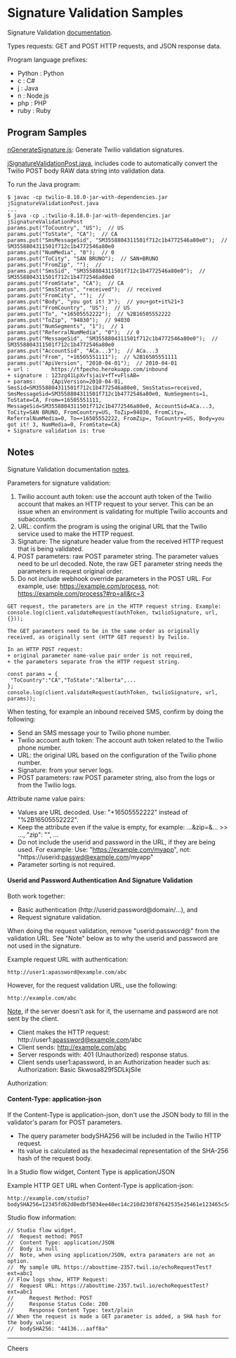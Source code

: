 # Signature Validation Samples

Signature Validation [documentation](https://www.twilio.com/docs/usage/security#validating-requests).

Types requests: GET and POST HTTP requests, and JSON response data.

Program language prefixes:
+ Python : Python
+ c : C#
+ j : Java
+ n : Node.js
+ php : PHP
+ ruby : Ruby

## Program Samples

[nGenerateSignature.js](nGenerateSignature.js): Generate Twilio validation signatures.

[jSignatureValidationPost.java](jSignatureValidationPost.java), 
includes code to automatically convert the Twilio POST body RAW data string into validation data.

To run the Java program:
````
$ javac -cp twilio-8.18.0-jar-with-dependencies.jar jSignatureValidationPost.java
...
$ java -cp .:twilio-8.18.0-jar-with-dependencies.jar jSignatureValidationPost
params.put("ToCountry", "US");  // US
params.put("ToState", "CA");  // CA
params.put("SmsMessageSid", "SM3558804311501f712c1b4772546a80e0");  // SM3558804311501f712c1b4772546a80e0
params.put("NumMedia", "0");  // 0
params.put("ToCity", "SAN BRUNO");  // SAN+BRUNO
params.put("FromZip", "");  // 
params.put("SmsSid", "SM3558804311501f712c1b4772546a80e0");  // SM3558804311501f712c1b4772546a80e0
params.put("FromState", "CA");  // CA
params.put("SmsStatus", "received");  // received
params.put("FromCity", "");  // 
params.put("Body", "you got it! 3");  // you+got+it%21+3
params.put("FromCountry", "US");  // US
params.put("To", "+16505552222");  // %2B16505552222
params.put("ToZip", "94030");  // 94030
params.put("NumSegments", "1");  // 1
params.put("ReferralNumMedia", "0");  // 0
params.put("MessageSid", "SM3558804311501f712c1b4772546a80e0");  // SM3558804311501f712c1b4772546a80e0
params.put("AccountSid", "ACa...3");  // ACa...3
params.put("From", "+16505551111");  // %2B16505551111
params.put("ApiVersion", "2010-04-01");  // 2010-04-01
+ url :       https://tfpecho.herokuapp.com/inbound
+ signature : 123zg41LpXvfsjaiV+fT+vFlsAB=
+ params:     {ApiVersion=2010-04-01, SmsSid=SM3558804311501f712c1b4772546a80e0, SmsStatus=received, SmsMessageSid=SM3558804311501f712c1b4772546a80e0, NumSegments=1, ToState=CA, From=+16505551111, MessageSid=SM3558804311501f712c1b4772546a80e0, AccountSid=ACa...3, ToCity=SAN BRUNO, FromCountry=US, ToZip=94030, FromCity=, ReferralNumMedia=0, To=+16505552222, FromZip=, ToCountry=US, Body=you got it! 3, NumMedia=0, FromState=CA}
+ Signature validation is: true
````

## Notes

Signature Validation documentation [notes](https://www.twilio.com/docs/usage/security#notes).

Parameters for signature validation:
1. Twilio account auth token: use the account auth token of the Twilio account that makes an HTTP request to your server. This can be an issue when an environment is validating for multiple Twilio accounts and subaccounts.
2. URL: confirm the program is using the original URL that the Twilio service used to make the HTTP request.
3. Signature: The signature header value from the received HTTP request that is being validated.
4. POST parameters: raw POST parameter string. The parameter values need to be url decoded.
Note, the raw GET parameter string needs the parameters in request original order.
5. Do not include webhook override parameters in the POST URL. 
For example, use: https://example.com/process, not: https://example.com/process?#rp=all&rc=3
````
GET request, the parameters are in the HTTP request string. Example:
console.log(client.validateRequest(authToken, twilioSignature, url, {}));

The GET parameters need to be in the same order as originally received, as originally sent (HTTP GET request) by Twilio. 

In an HTTP POST request:
+ original parameter name-value pair order is not required,
+ the parameters separate from the HTTP request string.

const params = {
 "ToCountry":"CA","ToState":"Alberta",...
};
console.log(client.validateRequest(authToken, twilioSignature, url, params));
````
When testing, for example an inbound received SMS, confirm by doing the following:
+ Send an SMS message your to Twilio phone number.
+ Twilio account auth token: The account auth token related to the Twilio phone number.
+ URL: the original URL based on the configuration of the Twilio phone number.
+ Signature: from your server logs.
+ POST parameters: raw POST parameter string, also from the logs or from the Twilio logs.

Attribute name value pairs:
+ Values are URL decoded. Use: "+16505552222" instead of "%2B16505552222".
+ Keep the attribute even if the value is empty, for example: ...&zip=&... >> ..., "zip": "", ...
+ Do not include the userid and password in the URL, if they are being used. For example:
Use: "https://example.com/myapp", not: "https://userid:passwd@example.com/myapp"
+ Parameter sorting is not required.

#### Userid and Password Authentication And Signature Validation

Both work together:
+ Basic authentication (http://userid:password@domain/...), and 
+ Request signature validation.

When doing the request validation, remove "userid:password@" from the validation URL.
See "Note" below as to why the userid and password are not used in the signature.

Example request URL with authentication:
````
http://user1:apassword@example.com/abc
````
However, for the request validation URL, use the following:
````
http://example.com/abc
````

[Note](https://developer.mozilla.org/en-US/docs/Web/HTTP/Authentication),
if the server doesn't ask for it, the username and password are not sent by the client.
+ Client makes the HTTP request: http://user1:apassword@example.com/abc
+ Client sends: http://example.com/abc
+ Server responds with: 401 (Unauthorized) response status.
+ Client sends user1:apassword, in an Authorization header such as: Authorization: Basic Skwosa829fSDLkjSile

Authorization: <type> <credentials>

#### Content-Type: application-json

If the Content-Type is application-json,
don't use the JSON body to fill in the validator's param for POST parameters.
+ The query parameter bodySHA256 will be included in the Twilio HTTP request.
+ Its value is calculated as the hexadecimal representation of the SHA-256 hash of the request body.

In a Studio flow widget, Content Type is application/JSON

Example HTTP GET URL when Content-Type is application-json:
````
http://example.com/studio?bodySHA256=12345fd62d0edbf5034ee40ec14c210d230f87642535e25461e123465c545057
````
Studio flow information:
````
// Studio flow widget, 
//  Request method: POST
//  Content Type: application/JSON
//  Body is null
//  Note, when using application/JSON, extra paramaters are not an option.
//  My sample URL https://abouttime-2357.twil.io/echoRequestTest?ext=abc1
// Flow logs show, HTTP Request:
//  Request URL: https://abouttime-2357.twil.io/echoRequestTest?ext=abc1
//     Request Method: POST
//     Response Status Code: 200
//     Response Content Type: text/plain
// When the request is made a GET parameter is added, a SHA hash for the body value:
//  bodySHA256: "44136...aaff8a"
````

--------------------------------------------------------------------------------
Cheers